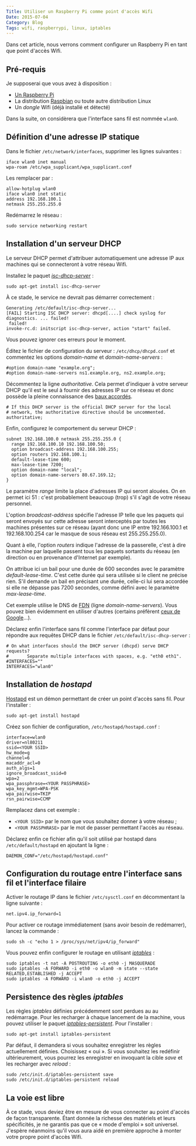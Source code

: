 ```yaml
---
Title: Utiliser un Raspberry Pi comme point d'accès Wifi
Date: 2015-07-04
Category: Blog
Tags: wifi, raspberrypi, linux, iptables
---
```


Dans cet article, nous verrons comment configurer un Raspberry Pi en tant que
point d'accès Wifi.

## Pré-requis

Je supposerai que vous avez à disposition :

* [Un Raspberry Pi](https://www.raspberrypi.org/)
* La distribution [Raspbian](https://www.raspbian.org/) ou toute autre
  distribution Linux
* Un *dongle* Wifi (déjà installé et détecté)

Dans la suite, on considèrera que l'interface sans fil est nommée `wlan0`.

## Définition d'une adresse IP statique

Dans le fichier `/etc/network/interfaces`, supprimer les lignes suivantes :

    iface wlan0 inet manual
    wpa-roam /etc/wpa_supplicant/wpa_supplicant.conf

Les remplacer par :

    allow-hotplug wlan0
    iface wlan0 inet static
    address 192.168.100.1
    netmask 255.255.255.0

Redémarrez le réseau :

    sudo service networking restart

## Installation d'un serveur DHCP

Le serveur DHCP permet d'attribuer automatiquement une adresse IP aux machines
qui se connecteront à votre réseau Wifi.

Installez le paquet *[isc-dhcp-server](https://packages.debian.org/isc-dhcp-server)* :

    sudo apt-get install isc-dhcp-server

À ce stade, le service ne devrait pas démarrer correctement :

    Generating /etc/default/isc-dhcp-server...
    [FAIL] Starting ISC DHCP server: dhcpd[....] check syslog for diagnostics. ... failed!
     failed!
    invoke-rc.d: initscript isc-dhcp-server, action "start" failed.

Vous pouvez ignorer ces erreurs pour le moment.

Éditez le fichier de configuration du serveur : `/etc/dhcp/dhcpd.conf` et
commentez les options *domain-name* et *domain-name-servers* :

    #option domain-name "example.org";
    #option domain-name-servers ns1.example.org, ns2.example.org;

Décommentez la ligne *authoritative*. Cela permet d'indiquer à votre serveur
DHCP qu'il est le seul à fournir des adresses IP sur ce réseau et donc possède
la pleine connaissance des
[baux accordés](http://www.linux-france.org/prj/edu/archinet/systeme/ch27s03.html).

    # If this DHCP server is the official DHCP server for the local
    # network, the authoritative directive should be uncommented.
    authoritative;

Enfin, configurez le comportement du serveur DHCP :

    subnet 192.168.100.0 netmask 255.255.255.0 {
      range 192.168.100.10 192.168.100.50;
      option broadcast-address 192.168.100.255;
      option routers 192.168.100.1;
      default-lease-time 600;
      max-lease-time 7200;
      option domain-name "local";
      option domain-name-servers 80.67.169.12;
    }

Le paramètre *range* limite la place d'adresses IP qui seront alouées. On en
permet ici 51 : c'est probablement beaucoup (trop) s'il s'agit de votre réseau
personnel.

L'option *broadcast-address* spécifie l'adresse IP telle que les paquets qui
seront envoyés sur cette adresse seront interceptés par toutes les machines
présentes sur ce réseau (ayant donc une IP entre 192.166.100.1 et
192.168.100.254 car le masque de sous réseau est 255.255.255.0).

Quant à elle, l'option *routers* indique l'adresse de la passerelle, c'est à
dire la machine par laquelle passent tous les paquets sortants du réseau (en
direction ou en provenance d'Internet par exemple).

On attribue ici un bail pour une durée de 600 secondes avec le paramètre
*default-lease-time*. C'est cette durée qui sera utilisée si le client ne
précise rien. S'il demande un bail en précisant une durée, celle-ci lui sera
accordée si elle ne dépasse pas 7200 secondes, comme défini avec le paramètre
*max-lease-time*.

Cet exemple utilise le DNS de [FDN](https://www.fdn.fr) (ligne *domain-name-servers*).
Vous pouvez bien évidemment en utiliser d'autres (certains préfèrent
[ceux de Google](https://developers.google.com/speed/public-dns/)...).

Déclarez enfin l'interface sans fil comme l'interface par défaut pour répondre
aux requêtes DHCP dans le fichier `/etc/default/isc-dhcp-server` :

    # On what interfaces should the DHCP server (dhcpd) serve DHCP requests?
    #       Separate multiple interfaces with spaces, e.g. "eth0 eth1".
    #INTERFACES=""
    INTERFACES="wlan0"

## Installation de *hostapd*

[Hostapd](https://w1.fi/hostapd/) est un démon permettant de créer un point
d'accès sans fil. Pour l'installer :

    sudo apt-get install hostapd

Créez son fichier de configuration, `/etc/hostapd/hostapd.conf` :

    interface=wlan0
    driver=nl80211
    ssid=<YOUR SSID>
    hw_mode=g
    channel=6
    macaddr_acl=0
    auth_algs=1
    ignore_broadcast_ssid=0
    wpa=2
    wpa_passphrase=<YOUR PASSPHRASE>
    wpa_key_mgmt=WPA-PSK
    wpa_pairwise=TKIP
    rsn_pairwise=CCMP

Remplacez dans cet exemple :

* `<YOUR SSID>` par le nom que vous souhaitez donner à votre réseau ;
* `<YOUR PASSPHRASE>` par le mot de passer permettant l'accès au réseau.

Déclarez enfin ce fichier afin qu'il soit utilisé par hostapd dans
`/etc/default/hostapd` en ajoutant la ligne :

    DAEMON_CONF="/etc/hostapd/hostapd.conf"

## Configuration du routage entre l'interface sans fil et l'interface filaire

Activer le routage IP dans le fichier `/etc/sysctl.conf` en décommentant la
ligne suivante :

    net.ipv4.ip_forward=1

Pour activer ce routage immédiatement (sans avoir besoin de redémarrer), lancez
la commande :

    sudo sh -c "echo 1 > /proc/sys/net/ipv4/ip_forward"

Vous pouvez enfin configurer le routage en utilisant
*[iptables](http://ipset.netfilter.org/iptables.man.html)* :

    sudo iptables -t nat -A POSTROUTING -o eth0 -j MASQUERADE
    sudo iptables -A FORWARD -i eth0 -o wlan0 -m state --state RELATED,ESTABLISHED -j ACCEPT
    sudo iptables -A FORWARD -i wlan0 -o eth0 -j ACCEPT

## Persistence des règles *iptables*

Les règles *iptables* définies précédemment sont perdues au au redémarrage. Pour
les recharger à chaque lancement de la machine, vous pouvez utiliser le paquet
*[iptables-persistent](https://packages.debian.org/iptables-persistent)*. Pour
l'installer :

    sudo apt-get install iptables-persistent

Par défaut, il demandera si vous souhaitez enregistrer les règles actuellement
définies. Choisissez « oui ». Si vous souhaitez les redéfinir ultérieurement,
vous pourrez les enregistrer en invoquant la cible *save* et les recharger avec
*reload* :

    sudo /etc/init.d/iptables-persistent save
    sudo /etc/init.d/iptables-persistent reload

## La voie est libre

À ce stade, vous deviez être en mesure de vous connecter au point d'accès de
façon transparente. Étant donnée la richesse des matériels et leurs
spécificités, je ne garantis pas que ce « mode d'emploi » soit universel.
J'espère néanmoins qu'il vous aura aidé en première approche à monter votre
propre point d'accès Wifi.
